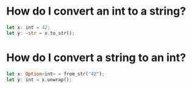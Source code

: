 # How do I convert an int to a string?

```rust
let x: int = 42;
let y: ~str = x.to_str();
```

# How do I convert a string to an int?

```rust
let x: Option<int> = from_str("42");
let y: int = x.unwrap();
```
